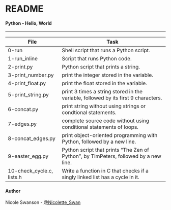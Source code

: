 # README
#### Python - Hello, World
---
File | Task
-----|----
0-run | Shell script that runs a Python script.
1-run\_inline | Script that runs Python code.
2-print.py | Python script that prints a string.
3-print\_number.py | print the integer stored in the variable.
4-print\_float.py | print the float stored in the variable.
5-print\_string.py | print 3 times a string stored in the variable, followed by its first 9 characters.
6-concat.py | print string without using strings or condtional statements.
7-edges.py | complete source code without using conditional statements of loops.
8-concat\_edges.py | print object-oriented programming with Python, followed by a new line.
9-easter\_egg.py | Python script that prints “The Zen of Python”, by TimPeters, followed by a new line.
10-check\_cycle.c, lists.h | Write a function in C that checks if a singly linked list has a cycle in it.

#### Author
Nicole Swanson - [@Nicolette_Swan](https://twitter.com/Nicolette_Swan)
